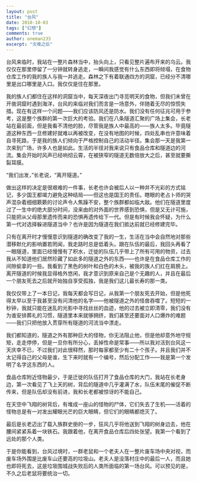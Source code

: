 ```yaml
---
layout: post
title: "台风"
date: 2018-10-03
tags: ["幻想"]
comments: true
author: oneman233
excerpt: "灾难之后"
---
```


台风来临时，我站在一整片森林当中，抬头向上，只看见整片遍布开来的乌云。我仅仅在那里停留了一分钟就转身逃走，一瞬间我感觉有什么东西即将倾塌，在食物仓库工作的我的族人与我一并逃走。森林之下有着联通四方的洞窟，已经分不清哪里是出口哪里是入口。我仅仅是住在那里。

我的族人们都住在这样的洞窟当中，每天深夜出门寻觅明天的食物，但我们未曾在开凿洞窟时遇到海洋，台风的来临对我们而言是一场意外，伴随着无尽的惊慌失措。现在有这样一个问题——我们应该防风还是防水。我们没有任何征兆可用于参考，这是整个族群的第一次巨大的考验。我们在八条隧道汇聚的广场上集会，长老站在最前面，但是我看不清他的脸，尽管我是族人中最高的——族人太多。毕竟隧道这种东西一旦修建好就难以再被改变，在没有地图的时候，四处乱串也许意味着自寻死路，于是我的族人们倾向于严格控制自己的活动半径。集会那一天是我第一次来到广场，许多人也是如此。生活的半径对我来说只有食品仓库和隧道边的河流。集会开始时风声已经响彻云霄，在被狭窄的隧道无数倍放大之后，甚至就要撕裂耳膜。

“我们出发，”长老说，“离开隧道。”

做出这样的决定是很艰难的一件事，长老也许会被后人以一种并不光彩的方式铭记，多少国王都竭力避免这种结局——但这也是国王的责任。瞎眼的老占卜师的哭声混杂着细细簌簌的讨论声令人焦躁不安，整个族群都如临大敌。他们在隧道里度过了一生中的绝大部分时间，没来由的对外面的世界感到恐惧，但是又无计可施，只能把从父母那里遗传而来的恐惧再遗传给下一代。但是有时候我会怀疑，为什么第一代对选择躲进隧道当中？也许是因为隧道在我们抵达前就已经修建完毕。

只有在离开时才慢慢意识到隧道的确改变了我的一生，生活在当中会自然地对那些潜移默化的影响置若罔闻，我走路时总是低着头。跟在队伍的最后，我回头再看了一眼隧道，里面已经慢慢有了积水，迁徙的队伍几乎带上了所有可用的物资，过去我从不知道他们居然珍藏了如此多的隧道之外的东西——也许是在食品仓库工作的间隙偷拿的一些。我看到了黑色的树叶和白色的木头，被我的族人们扛在肩膀上。离开隧道的时候我显得格外悠闲，我才意识到原来自己是个无趣的人，并且在最后一个朋友死去之后就开始独自享受孤独，我是我们这儿最长寿的那一类。

我仅仅带上了一本日记，我每天都会写日记，从我第一个朋友死去开始，但是他死得太早以至于我甚至没有问清他的名字——他被隧道之外的怪兽吞噬了。短短的一秒钟，我就只能在迷乱的光影中寻找丝丝的血迹，他的过去被立即清零，我们没有为谁安排葬礼的习惯，隧道里本来就够拥挤，我们甚至还要面对人口爆炸的难题——我们只把他放入贯穿所有隧道的河流当中漂走。

我们都知道的，隧道之外有那种巨大的怪物，你无法阻止他，但是他却意外地守规矩，走走停停，但是一旦你有所分心，丢掉性命是常事——所以我对活到台风这一天庆幸不已，不过我们对此很释然，那时每家都至少有二十个孩子。并且我们并不太记得自己的父母是谁，生下来时就有一个编号，然后分配工作——我是第一个发明了名字这东西的人。

食品仓库附近怪物最少，于是迁徙的队伍打开了食品仓库的大门，我站在长老身边，第一次看见了飞上天的树，背后的隧道中几乎灌满了水，队伍末尾的催促不断传来，但是队伍却没有前进，我和长老都被惊讶的不能自己。

在天空中飞翔的树背后，有堆成一座山的怪物的尸体，它们失去了生机——活着的怪物总是有一对发出耀眼光芒的巨大眼睛，但它们的眼睛都熄灭了。

最后是长老迈出了载入族群史册的一步，狂风几乎将他送到飞翔的树身边去，他在腰间紧紧系着一块铁石。我跟着他，在离开食品仓库后四处张望。我第一个看到了远处的那个人类。

于是你能看到，台风过境时，一群老鼠和一个老夫人在一整片废车场中央对视，而废车场外围是比废车山还要高的垃圾山。老夫人是没落村庄中的最后一人，而且她也即将死去，这是垃圾围城战失败后的人类所面临的第一场台风。可以预见的是，不久之后老鼠将要统治一切。